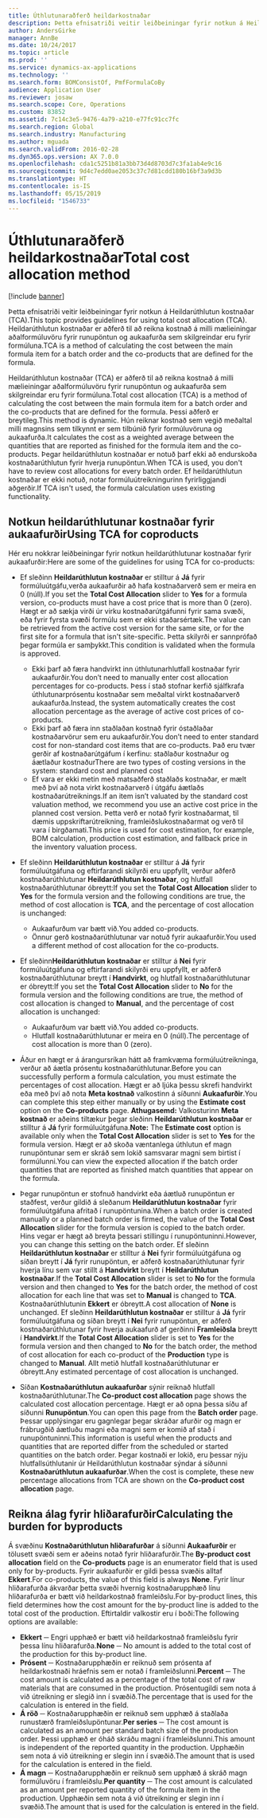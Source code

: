 ```yaml
---
title: Úthlutunaraðferð heildarkostnaðar
description: Þetta efnisatriði veitir leiðbeiningar fyrir notkun á Heildarúthlutun kostnaðar (TCA). Heildarúthlutun kostnaðar er aðferð til að reikna kostnað á milli mælieiningar aðalformúluvöru fyrir runupöntun og aukaafurða sem skilgreindar eru fyrir formúluna.
author: AndersGirke
manager: AnnBe
ms.date: 10/24/2017
ms.topic: article
ms.prod: ''
ms.service: dynamics-ax-applications
ms.technology: ''
ms.search.form: BOMConsistOf, PmfFormulaCoBy
audience: Application User
ms.reviewer: josaw
ms.search.scope: Core, Operations
ms.custom: 83852
ms.assetid: 7c14c3e5-9476-4a79-a210-e77fc91cc7fc
ms.search.region: Global
ms.search.industry: Manufacturing
ms.author: mguada
ms.search.validFrom: 2016-02-28
ms.dyn365.ops.version: AX 7.0.0
ms.openlocfilehash: cda1c5251b81a3bb73d4d8703d7c3fa1ab4e9c16
ms.sourcegitcommit: 9d4c7edd0ae2053c37c7d81cdd180b16bf3a9d3b
ms.translationtype: HT
ms.contentlocale: is-IS
ms.lasthandoff: 05/15/2019
ms.locfileid: "1546733"
---
```

# <a name="total-cost-allocation-method"></a><span data-ttu-id="05767-104">Úthlutunaraðferð heildarkostnaðar</span><span class="sxs-lookup"><span data-stu-id="05767-104">Total cost allocation method</span></span>

[!include [banner](../includes/banner.md)]

<span data-ttu-id="05767-105">Þetta efnisatriði veitir leiðbeiningar fyrir notkun á Heildarúthlutun kostnaðar (TCA).</span><span class="sxs-lookup"><span data-stu-id="05767-105">This topic provides guidelines for using total cost allocation (TCA).</span></span> <span data-ttu-id="05767-106">Heildarúthlutun kostnaðar er aðferð til að reikna kostnað á milli mælieiningar aðalformúluvöru fyrir runupöntun og aukaafurða sem skilgreindar eru fyrir formúluna.</span><span class="sxs-lookup"><span data-stu-id="05767-106">TCA is a method of calculating the cost between the main formula item for a batch order and the co-products that are defined for the formula.</span></span>

<span data-ttu-id="05767-107">Heildarúthlutun kostnaðar (TCA) er aðferð til að reikna kostnað á milli mælieiningar aðalformúluvöru fyrir runupöntun og aukaafurða sem skilgreindar eru fyrir formúluna.</span><span class="sxs-lookup"><span data-stu-id="05767-107">Total cost allocation (TCA) is a method of calculating the cost between the main formula item for a batch order and the co-products that are defined for the formula.</span></span> <span data-ttu-id="05767-108">Þessi aðferð er breytileg.</span><span class="sxs-lookup"><span data-stu-id="05767-108">This method is dynamic.</span></span> <span data-ttu-id="05767-109">Hún reiknar kostnað sem vegið meðaltal milli magnsins sem tilkynnt er sem tilbúnið fyrir formúluvöruna og aukaafurða.</span><span class="sxs-lookup"><span data-stu-id="05767-109">It calculates the cost as a weighted average between the quantities that are reported as finished for the formula item and the co-products.</span></span> <span data-ttu-id="05767-110">Þegar heildarúthlutun kostnaðar er notuð þarf ekki að endurskoða kostnaðarúthlutun fyrir hverja runupöntun.</span><span class="sxs-lookup"><span data-stu-id="05767-110">When TCA is used, you don't have to review cost allocations for every batch order.</span></span> <span data-ttu-id="05767-111">Ef heildarúthlutun kostnaðar er ekki notuð, notar formúluútreikningurinn fyrirliggjandi aðgerðir.</span><span class="sxs-lookup"><span data-stu-id="05767-111">If TCA isn't used, the formula calculation uses existing functionality.</span></span>

## <a name="using-tca-for-coproducts"></a><span data-ttu-id="05767-112">Notkun heildarúthlutunar kostnaðar fyrir aukaafurðir</span><span class="sxs-lookup"><span data-stu-id="05767-112">Using TCA for coproducts</span></span>
<span data-ttu-id="05767-113">Hér eru nokkrar leiðbeiningar fyrir notkun heildarúthlutunar kostnaðar fyrir aukaafurðir:</span><span class="sxs-lookup"><span data-stu-id="05767-113">Here are some of the guidelines for using TCA for co-products:</span></span>

-   <span data-ttu-id="05767-114">Ef sleðinn **Heildarúthlutun kostnaðar** er stilltur á **Já** fyrir formúluútgáfu,verða aukaafurðir að hafa kostnaðarverð sem er meira en 0 (núll).</span><span class="sxs-lookup"><span data-stu-id="05767-114">If you set the **Total Cost Allocation** slider to **Yes** for a formula version, co-products must have a cost price that is more than 0 (zero).</span></span> <span data-ttu-id="05767-115">Hægt er að sækja virði úr virku kostnaðarútgáfunni fyrir sama svæði, eða fyrir fyrsta svæði formúlu sem er ekki staðarsértæk.</span><span class="sxs-lookup"><span data-stu-id="05767-115">The value can be retrieved from the active cost version for the same site, or for the first site for a formula that isn't site-specific.</span></span> <span data-ttu-id="05767-116">Þetta skilyrði er sannprófað þegar formúla er samþykkt.</span><span class="sxs-lookup"><span data-stu-id="05767-116">This condition is validated when the formula is approved.</span></span>

    -   <span data-ttu-id="05767-117">Ekki þarf að færa handvirkt inn úthlutunarhlutfall kostnaðar fyrir aukaafurðir.</span><span class="sxs-lookup"><span data-stu-id="05767-117">You don’t need to manually enter cost allocation percentages for co-products.</span></span> <span data-ttu-id="05767-118">Þess í stað stofnar kerfið sjálfkrafa úthlutunarprósentu kostnaðar sem meðaltal virkt kostnaðarverð aukaafurða.</span><span class="sxs-lookup"><span data-stu-id="05767-118">Instead, the system automatically creates the cost allocation percentage as the average of active cost prices of co-products.</span></span> 
    -   <span data-ttu-id="05767-119">Ekki þarf að færa inn staðlaðan kostnað fyrir óstaðlaðar kostnaðarvörur sem eru aukaafurðir.</span><span class="sxs-lookup"><span data-stu-id="05767-119">You don’t need to enter standard cost for non-standard cost items that are co-products.</span></span> <span data-ttu-id="05767-120">Það eru tvær gerðir af kostnaðarútgáfum í kerfinu: staðlaður kostnaður og áætlaður kostnaður</span><span class="sxs-lookup"><span data-stu-id="05767-120">There are two types of costing versions in the system: standard cost and planned cost</span></span> 
    -   <span data-ttu-id="05767-121">Ef vara er ekki metin með matsaðferð staðlaðs kostnaðar, er mælt með því að nota virkt kostnaðarverð í útgáfu áætlaðs kostnaðarútreiknings.</span><span class="sxs-lookup"><span data-stu-id="05767-121">If an item isn’t valuated by the standard cost valuation method, we recommend you use an active cost price in the planned cost version.</span></span> <span data-ttu-id="05767-122">Þetta verð er notað fyrir kostnaðarmat, til dæmis uppskriftarútreikning, framleiðslukostnaðarmat og verð til vara í birgðamati.</span><span class="sxs-lookup"><span data-stu-id="05767-122">This price is used for cost estimation, for example, BOM calculation, production cost estimation, and fallback price in the inventory valuation process.</span></span> 

-   <span data-ttu-id="05767-123">Ef sleðinn **Heildarúthlutun kostnaðar** er stilltur á **Já** fyrir formúluútgáfuna og eftirfarandi skilyrði eru uppfyllt, verður aðferð kostnaðarúthlutunar **Heildarúthlutun kostnaðar**, og hlutfall kostnaðarúthlutunar óbreytt:</span><span class="sxs-lookup"><span data-stu-id="05767-123">If you set the **Total Cost Allocation** slider to **Yes** for the formula version and the following conditions are true, the method of cost allocation is **TCA**, and the percentage of cost allocation is unchanged:</span></span>
    -   <span data-ttu-id="05767-124">Aukaafurðum var bætt við.</span><span class="sxs-lookup"><span data-stu-id="05767-124">You added co-products.</span></span>
    -   <span data-ttu-id="05767-125">Önnur gerð kostnaðarúthlutunar var notuð fyrir aukaafurðir.</span><span class="sxs-lookup"><span data-stu-id="05767-125">You used a different method of cost allocation for the co-products.</span></span>
-   <span data-ttu-id="05767-126">Ef sleðinn**Heildarúthlutun kostnaðar** er stilltur á **Nei** fyrir formúluútgáfuna og eftirfarandi skilyrði eru uppfyllt, er aðferð kostnaðarúthlutunar breytt í **Handvirkt**, og hlutfall kostnaðarúthlutunar er óbreytt:</span><span class="sxs-lookup"><span data-stu-id="05767-126">If you set the **Total Cost Allocation** slider to **No** for the formula version and the following conditions are true, the method of cost allocation is changed to **Manual**, and the percentage of cost allocation is unchanged:</span></span>
    -   <span data-ttu-id="05767-127">Aukaafurðum var bætt við.</span><span class="sxs-lookup"><span data-stu-id="05767-127">You added co-products.</span></span>
    -   <span data-ttu-id="05767-128">Hlutfall kostnaðarúthlutunar er meira en 0 (núll).</span><span class="sxs-lookup"><span data-stu-id="05767-128">The percentage of cost allocation is more than 0 (zero).</span></span>
-   <span data-ttu-id="05767-129">Áður en hægt er á árangursríkan hátt að framkvæma formúluútreikninga, verður að áætla prósentu kostnaðarúthlutunar.</span><span class="sxs-lookup"><span data-stu-id="05767-129">Before you can successfully perform a formula calculation, you must estimate the percentages of cost allocation.</span></span> <span data-ttu-id="05767-130">Hægt er að ljúka þessu skrefi handvirkt eða með því að nota **Meta kostnað** valkostinn á síðunni **Aukaafurðir**.</span><span class="sxs-lookup"><span data-stu-id="05767-130">You can complete this step either manually or by using the **Estimate cost** option on the **Co-products** page.</span></span> <span data-ttu-id="05767-131">**Athugasemd:** Valkosturinn **Meta kostnað** er aðeins tiltækur þegar sleðinn **Heildarúthlutun kostnaðar** er stilltur á **Já** fyrir formúluútgáfuna.</span><span class="sxs-lookup"><span data-stu-id="05767-131">**Note:** The **Estimate cost** option is available only when the **Total Cost Allocation** slider is set to **Yes** for the formula version.</span></span> <span data-ttu-id="05767-132">Hægt er að skoða væntanlega úthlutun ef magn runupöntunar sem er skráð sem lokið samsvarar magni sem birtist í formúlunni.</span><span class="sxs-lookup"><span data-stu-id="05767-132">You can view the expected allocation if the batch order quantities that are reported as finished match quantities that appear on the formula.</span></span>
-   <span data-ttu-id="05767-133">Þegar runupöntun er stofnuð handvirkt eða áætluð runupöntun er staðfest, verður gildið á sleðanum **Heildarúthlutun kostnaðar** fyrir formúluútgáfuna afritað í runupöntunina.</span><span class="sxs-lookup"><span data-stu-id="05767-133">When a batch order is created manually or a planned batch order is firmed, the value of the **Total Cost Allocation** slider for the formula version is copied to the batch order.</span></span> <span data-ttu-id="05767-134">Hins vegar er hægt að breyta þessari stillingu í runupöntuninni.</span><span class="sxs-lookup"><span data-stu-id="05767-134">However, you can change this setting on the batch order.</span></span> <span data-ttu-id="05767-135">Ef sleðinn **Heildarúthlutun kostnaðar** er stilltur á **Nei** fyrir formúluútgáfuna og síðan breytt í **Já** fyrir runupöntun, er aðferð kostnaðarúthlutunar fyrir hverja línu sem var stillt á **Handvirkt** breytt í **Heildarúthlutun kostnaðar**.</span><span class="sxs-lookup"><span data-stu-id="05767-135">If the **Total Cost Allocation** slider is set to **No** for the formula version and then changed to **Yes** for the batch order, the method of cost allocation for each line that was set to **Manual** is changed to **TCA**.</span></span> <span data-ttu-id="05767-136">Kostnaðarúthlutunin **Ekkert** er óbreytt.</span><span class="sxs-lookup"><span data-stu-id="05767-136">A cost allocation of **None** is unchanged.</span></span> <span data-ttu-id="05767-137">Ef sleðinn **Heildarúthlutun kostnaðar** er stilltur á **Já** fyrir formúluútgáfuna og síðan breytt í **Nei** fyrir runupöntun, er aðferð kostnaðarúthlutunar fyrir hverja aukaafurð af gerðinni **Framleiðsla** breytt í **Handvirkt**.</span><span class="sxs-lookup"><span data-stu-id="05767-137">If the **Total Cost Allocation** slider is set to **Yes** for the formula version and then changed to **No** for the batch order, the method of cost allocation for each co-product of the **Production** type is changed to **Manual**.</span></span> <span data-ttu-id="05767-138">Allt metið hlutfall kostnaðarúthlutunar er óbreytt.</span><span class="sxs-lookup"><span data-stu-id="05767-138">Any estimated percentage of cost allocation is unchanged.</span></span>
-   <span data-ttu-id="05767-139">Síðan **Kostnaðarúthlutun aukaafurðar** sýnir reiknað hlutfall kostnaðarúthlutunar.</span><span class="sxs-lookup"><span data-stu-id="05767-139">The **Co-product cost allocation** page shows the calculated cost allocation percentage.</span></span> <span data-ttu-id="05767-140">Hægt er að opna þessa síðu af síðunni **Runupöntun**.</span><span class="sxs-lookup"><span data-stu-id="05767-140">You can open this page from the **Batch order** page.</span></span> <span data-ttu-id="05767-141">Þessar upplýsingar eru gagnlegar þegar skráðar afurðir og magn er frábrugðið áætluðu magni eða magni sem er komið af stað í runupöntuninni.</span><span class="sxs-lookup"><span data-stu-id="05767-141">This information is useful when the products and quantities that are reported differ from the scheduled or started quantities on the batch order.</span></span> <span data-ttu-id="05767-142">Þegar kostnaði er lokið, eru þessar nýju hlutfallsúthlutanir úr Heildarúthlutun kostnaðar sýndar á síðunni **Kostnaðarúthlutun aukaafurðar**.</span><span class="sxs-lookup"><span data-stu-id="05767-142">When the cost is complete, these new percentage allocations from TCA are shown on the **Co-product cost allocation** page.</span></span>

## <a name="calculating-the-burden-for-byproducts"></a><span data-ttu-id="05767-143">Reikna álag fyrir hliðarafurðir</span><span class="sxs-lookup"><span data-stu-id="05767-143">Calculating the burden for byproducts</span></span>
<span data-ttu-id="05767-144">Á svæðinu **Kostnaðarúthlutun hliðarafurðar** á síðunni **Aukaafurðir** er tölusett svæði sem er aðeins notað fyrir hliðarafurðir.</span><span class="sxs-lookup"><span data-stu-id="05767-144">The **By-product cost allocation** field on the **Co-products** page is an enumerator field that is used only for by-products.</span></span> <span data-ttu-id="05767-145">Fyrir aukaafurðir er gildi þessa svæðis alltaf **Ekkert**.</span><span class="sxs-lookup"><span data-stu-id="05767-145">For co-products, the value of this field is always **None**.</span></span> <span data-ttu-id="05767-146">Fyrir línur hliðarafurða ákvarðar þetta svæði hvernig kostnaðarupphæð línu hliðarafurða er bætt við heildarkostnað framleiðslu.</span><span class="sxs-lookup"><span data-stu-id="05767-146">For by-product lines, this field determines how the cost amount for the by-product line is added to the total cost of the production.</span></span> <span data-ttu-id="05767-147">Eftirtaldir valkostir eru í boði:</span><span class="sxs-lookup"><span data-stu-id="05767-147">The following options are available:</span></span>

-   <span data-ttu-id="05767-148">**Ekkert** ─ Engri upphæð er bætt við heildarkostnað framleiðslu fyrir þessa línu hliðarafurða.</span><span class="sxs-lookup"><span data-stu-id="05767-148">**None** ─ No amount is added to the total cost of the production for this by-product line.</span></span>
-   <span data-ttu-id="05767-149">**Prósent** ─ Kostnaðarupphæðin er reiknuð sem prósenta af heildarkostnaði hráefnis sem er notað í framleiðslunni.</span><span class="sxs-lookup"><span data-stu-id="05767-149">**Percent** ─ The cost amount is calculated as a percentage of the total cost of raw materials that are consumed in the production.</span></span> <span data-ttu-id="05767-150">Prósentugildi sem nota á við útreikning er slegið inn í svæðið.</span><span class="sxs-lookup"><span data-stu-id="05767-150">The percentage that is used for the calculation is entered in the field.</span></span>
-   <span data-ttu-id="05767-151">**Á röð** ─ Kostnaðarupphæðin er reiknuð sem upphæð á staðlaða runustærð framleiðslupöntunar.</span><span class="sxs-lookup"><span data-stu-id="05767-151">**Per series** ─ The cost amount is calculated as an amount per standard batch size of the production order.</span></span> <span data-ttu-id="05767-152">Þessi upphæð er óháð skráðu magni í framleiðslunni.</span><span class="sxs-lookup"><span data-stu-id="05767-152">This amount is independent of the reported quantity in the production.</span></span> <span data-ttu-id="05767-153">Upphæðin sem nota á við útreikning er slegin inn í svæðið.</span><span class="sxs-lookup"><span data-stu-id="05767-153">The amount that is used for the calculation is entered in the field.</span></span>
-   <span data-ttu-id="05767-154">**Á magn** ─ Kostnaðarupphæðin er reiknuð sem upphæð á skráð magn formúluvöru í framleiðslu.</span><span class="sxs-lookup"><span data-stu-id="05767-154">**Per quantity** ─ The cost amount is calculated as an amount per reported quantity of the formula item in the production.</span></span> <span data-ttu-id="05767-155">Upphæðin sem nota á við útreikning er slegin inn í svæðið.</span><span class="sxs-lookup"><span data-stu-id="05767-155">The amount that is used for the calculation is entered in the field.</span></span>




